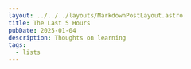 ```yaml
---
layout: ../../../layouts/MarkdownPostLayout.astro
title: The Last 5 Hours
pubDate: 2025-01-04
description: Thoughts on learning
tags:
  - lists
---
```

